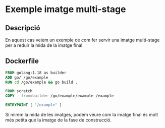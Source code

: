 # Exemple imatge multi-stage

## Descripció

En aquest cas veiem un exemple de com fer servir una imatge multi-stage per a reduir la mida de la imatge final.

## Dockerfile

```dockerfile
FROM golang:1.18 as builder
ADD go/ /go/example
RUN cd /go/example && go build .

FROM scratch
COPY --from=builder /go/example/example /example

ENTRYPOINT [ "/example" ]
```

Si mirem la mida de les imatges, podem veure com la imatge final és molt més petita que la imatge de la fase de construcció.